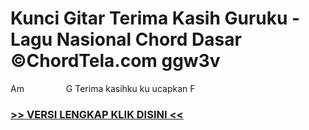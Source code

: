 
 # Kunci Gitar Terima Kasih Guruku - Lagu Nasional Chord Dasar ©ChordTela.com ggw3v


Am                 G Terima kasihku ku ucapkan F

###  <a href="https://shortlighzx.web.app?sq=Kunci Gitar Terima Kasih Guruku - Lagu Nasional Chord Dasar ©ChordTela.com"> >> VERSI LENGKAP KLIK DISINI << </a>
